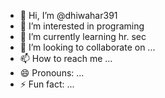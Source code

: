 - 👋 Hi, I’m @dhiwahar391
- 👀 I’m interested in programing
- 🌱 I’m currently learning hr. sec
- 💞️ I’m looking to collaborate on ...
- 📫 How to reach me ...
- 😄 Pronouns: ...
- ⚡ Fun fact: ...

<!---
dhiwahar391/dhiwahar391 is a ✨ special ✨ repository because its `README.md` (this file) appears on your GitHub profile.
You can click the Preview link to take a look at your changes.
--->
